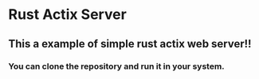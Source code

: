 # Rust Actix Server

## This a example of simple rust actix web server!!

### You can clone the repository and run it in your system.
